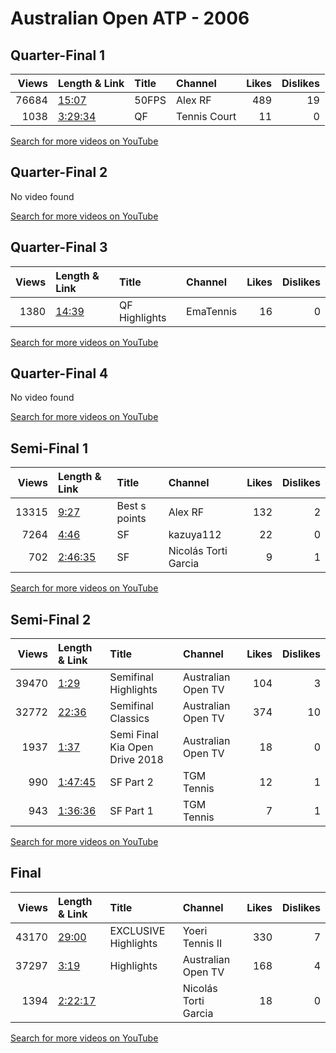 
# Australian Open ATP - 2006
    
## Quarter-Final 1
|   Views | Length & Link                                          | Title   | Channel      |   Likes |   Dislikes |
|--------:|:-------------------------------------------------------|:--------|:-------------|--------:|-----------:|
|   76684 | [15:07](https://www.youtube.com/watch?v=THJ4WkDN0WE)   | 50FPS   | Alex RF      |     489 |         19 |
|    1038 | [3:29:34](https://www.youtube.com/watch?v=jgfm9B59z-I) | QF      | Tennis Court |      11 |          0 |

[Search for more videos on YouTube](https://www.youtube.com/results?search_query=%22australian+open%22+%22Federer%22+%22Davydenko%22+%222006%22+%22highlights%22)     

## Quarter-Final 2
No video found

[Search for more videos on YouTube](https://www.youtube.com/results?search_query=%22australian+open%22+%22Kiefer%22+%22Grosjean%22+%222006%22+%22highlights%22)     

## Quarter-Final 3
|   Views | Length & Link                                        | Title         | Channel   |   Likes |   Dislikes |
|--------:|:-----------------------------------------------------|:--------------|:----------|--------:|-----------:|
|    1380 | [14:39](https://www.youtube.com/watch?v=3w4iR-nZSq8) | QF Highlights | EmaTennis |      16 |          0 |

[Search for more videos on YouTube](https://www.youtube.com/results?search_query=%22australian+open%22+%22Nalbandian%22+%22Santoro%22+%222006%22+%22highlights%22)     

## Quarter-Final 4
No video found

[Search for more videos on YouTube](https://www.youtube.com/results?search_query=%22australian+open%22+%22Baghdatis%22+%22Ljubicic%22+%222006%22+%22highlights%22)     

## Semi-Final 1
|   Views | Length & Link                                          | Title         | Channel              |   Likes |   Dislikes |
|--------:|:-------------------------------------------------------|:--------------|:---------------------|--------:|-----------:|
|   13315 | [9:27](https://www.youtube.com/watch?v=juDCAJ-LDNw)    | Best s points | Alex RF              |     132 |          2 |
|    7264 | [4:46](https://www.youtube.com/watch?v=CaR4odE5PI8)    | SF            | kazuya112            |      22 |          0 |
|     702 | [2:46:35](https://www.youtube.com/watch?v=mDZlQgr55Yg) | SF            | Nicolás Torti Garcia |       9 |          1 |

[Search for more videos on YouTube](https://www.youtube.com/results?search_query=%22australian+open%22+%22Federer%22+%22Kiefer%22+%222006%22+%22highlights%22)     

## Semi-Final 2
|   Views | Length & Link                                          | Title                             | Channel            |   Likes |   Dislikes |
|--------:|:-------------------------------------------------------|:----------------------------------|:-------------------|--------:|-----------:|
|   39470 | [1:29](https://www.youtube.com/watch?v=zk3tk4saF9Q)    | Semifinal Highlights              | Australian Open TV |     104 |          3 |
|   32772 | [22:36](https://www.youtube.com/watch?v=5MlUZXPij6s)   | Semifinal   Classics              | Australian Open TV |     374 |         10 |
|    1937 | [1:37](https://www.youtube.com/watch?v=j19JOcohXBM)    | Semi Final  Kia Open Drive   2018 | Australian Open TV |      18 |          0 |
|     990 | [1:47:45](https://www.youtube.com/watch?v=qJl8Lnm3Ff8) | SF   Part 2                       | TGM Tennis         |      12 |          1 |
|     943 | [1:36:36](https://www.youtube.com/watch?v=JeLxpN7hSDA) | SF   Part 1                       | TGM Tennis         |       7 |          1 |

[Search for more videos on YouTube](https://www.youtube.com/results?search_query=%22australian+open%22+%22Baghdatis%22+%22Nalbandian%22+%222006%22+%22highlights%22)     

## Final
|   Views | Length & Link                                          | Title                      | Channel              |   Likes |   Dislikes |
|--------:|:-------------------------------------------------------|:---------------------------|:---------------------|--------:|-----------:|
|   43170 | [29:00](https://www.youtube.com/watch?v=QtqQfl32YZE)   | EXCLUSIVE       Highlights | Yoeri Tennis II      |     330 |          7 |
|   37297 | [3:19](https://www.youtube.com/watch?v=HD1nLtt8s68)    | Highlights                 | Australian Open TV   |     168 |          4 |
|    1394 | [2:22:17](https://www.youtube.com/watch?v=3OxnUUFYTYs) |                            | Nicolás Torti Garcia |      18 |          0 |

[Search for more videos on YouTube](https://www.youtube.com/results?search_query=%22australian+open%22+%22Federer%22+%22Baghdatis%22+%222006%22+%22highlights%22)     

